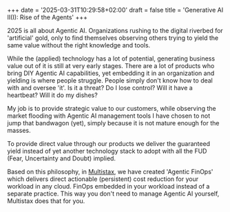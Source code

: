 +++
date = '2025-03-31T10:29:58+02:00'
draft = false
title = 'Generative AI II(I): Rise of the Agents'
+++

2025 is all about Agentic AI. Organizations rushing to the digital riverbed for 'artificial' gold, only to find 
themselves observing others trying to yield the same value without the right knowledge and tools.

While the (applied) technology has a lot of potential, generating business value out of it is still at very early stages. 
There are a lot of products who bring DIY Agentic AI capabilities, yet embedding it in an organization and yielding is 
where people struggle. 
People simply don't know how to deal with and oversee 'it'. Is it a threat? Do I lose control? Will it have a heartbeat? 
Will it do my dishes?

My job is to provide strategic value to our customers, while observing the market flooding with Agentic AI 
management tools I have chosen to not jump that bandwagon (yet), simply because it is not mature enough for the masses.

To provide direct value through our products we deliver the guaranteed yield instead of yet another technology stack 
to adopt with all the FUD (Fear, Uncertainty and Doubt) implied.

Based on this philosophy, in [Multistax](https://sue.nl/products/multistax/), we have created 'Agentic FinOps' which 
delivers direct actionable (persistent) cost reduction for your workload in any cloud. FinOps embedded in your workload 
instead of a separate practice. This way you don't need to manage Agentic AI yourself, Multistax does that for you.